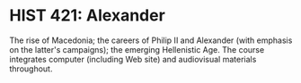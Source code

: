 # HIST 421: Alexander

The rise of Macedonia; the careers of Philip II and Alexander (with emphasis on the latter's campaigns); the emerging Hellenistic Age. The course integrates computer (including Web site) and audiovisual materials throughout.